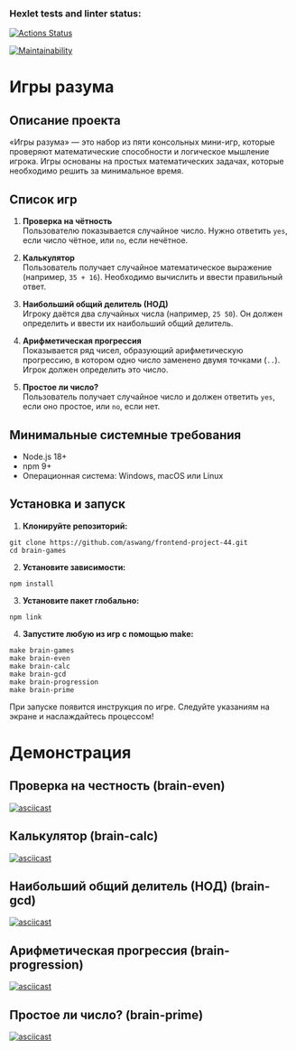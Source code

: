
### Hexlet tests and linter status:

[![Actions Status](https://github.com/aswang/frontend-project-44/actions/workflows/hexlet-check.yml/badge.svg)](https://github.com/aswang/frontend-project-44/actions)

[![Maintainability](https://api.codeclimate.com/v1/badges/118e2cdbcb9dd6bea2d8/maintainability)](https://codeclimate.com/github/aswang/frontend-project-44/maintainability)

# Игры разума

## Описание проекта
«Игры разума» — это набор из пяти консольных мини-игр, которые проверяют математические способности и логическое мышление игрока. Игры основаны на простых математических задачах, которые необходимо решить за минимальное время.

## Список игр

1. **Проверка на чётность**  
   Пользователю показывается случайное число. Нужно ответить `yes`, если число чётное, или `no`, если нечётное.

2. **Калькулятор**  
   Пользователь получает случайное математическое выражение (например, `35 + 16`). Необходимо вычислить и ввести правильный ответ.

3. **Наибольший общий делитель (НОД)**  
   Игроку даётся два случайных числа (например, `25 50`). Он должен определить и ввести их наибольший общий делитель.

4. **Арифметическая прогрессия**  
   Показывается ряд чисел, образующий арифметическую прогрессию, в котором одно число заменено двумя точками (`..`). Игрок должен определить это число.

5. **Простое ли число?**  
   Пользователь получает случайное число и должен ответить `yes`, если оно простое, или `no`, если нет.

## Минимальные системные требования
- Node.js 18+
- npm 9+
- Операционная система: Windows, macOS или Linux

## Установка и запуск

1. **Клонируйте репозиторий:**

```
git clone https://github.com/aswang/frontend-project-44.git
cd brain-games
```

2. **Установите зависимости:**

`npm install`

3. **Установите пакет глобально:**

`npm link`

4. **Запустите любую из игр с помощью make:**

```
make brain-games
make brain-even
make brain-calc
make brain-gcd
make brain-progression
make brain-prime
```

При запуске появится инструкция по игре. Следуйте указаниям на экране и наслаждайтесь процессом!

# Демонстрация
## Проверка на честность (brain-even)
[![asciicast](https://asciinema.org/a/BHHvdSjmHs1HiMaNEFbYc4j9P.svg)](https://asciinema.org/a/BHHvdSjmHs1HiMaNEFbYc4j9P)

## Калькулятор (brain-calc)
[![asciicast](https://asciinema.org/a/bN6ehMatMwmyJKTbg6n6nkNhN.svg)](https://asciinema.org/a/bN6ehMatMwmyJKTbg6n6nkNhN)

## Наибольший общий делитель (НОД) (brain-gcd)
[![asciicast](https://asciinema.org/a/RhSTUds6HVB0YjgPMxmrImPfL.svg)](https://asciinema.org/a/RhSTUds6HVB0YjgPMxmrImPfL)

## Арифметическая прогрессия (brain-progression)
[![asciicast](https://asciinema.org/a/pe7xaofpWVSZe5us4EZNtfW0q.svg)](https://asciinema.org/a/pe7xaofpWVSZe5us4EZNtfW0q)

## Простое ли число? (brain-prime)
[![asciicast](https://asciinema.org/a/16WMVUOE8wOsZ4xIn8enMM2Ie.svg)](https://asciinema.org/a/16WMVUOE8wOsZ4xIn8enMM2Ie)
